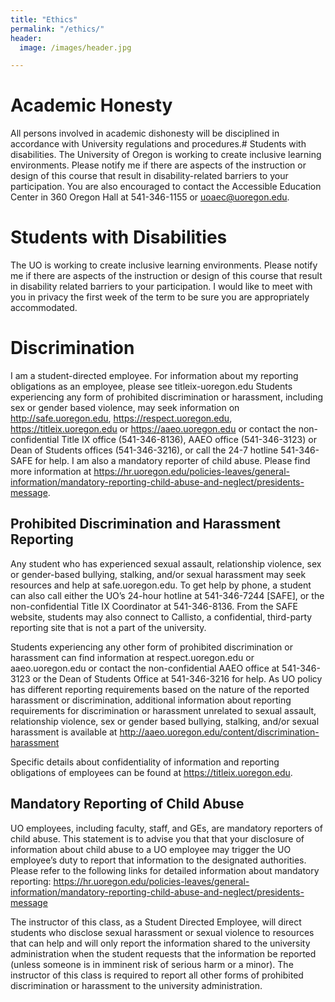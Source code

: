 ```yaml
---
title: "Ethics"
permalink: "/ethics/"
header:
  image: /images/header.jpg

---
```


# Academic Honesty
All persons involved in academic dishonesty will be disciplined in accordance with University regulations and procedures.# Students with disabilities.
The University of Oregon is working to create inclusive learning environments. Please notify me if there are aspects of the instruction or design of this course that result in disability-related barriers to your participation. You are also encouraged to contact the Accessible Education Center in 360 Oregon Hall at 541-346-1155 or uoaec@uoregon.edu.

# Students with Disabilities
The UO is working to create inclusive learning environments. Please notify me if there are aspects of the instruction or design of this course that result in disability related barriers to your participation. I would like to meet with you in privacy the first week of the term to be sure you are appropriately accommodated.

# Discrimination
I am a student-directed employee. For information about my reporting obligations as an employee, please see titleix-uoregon.edu Students experiencing any form of prohibited discrimination or harassment, including sex or gender based violence, may seek information on http://safe.uoregon.edu, https://respect.uoregon.edu, https://titleix.uoregon.edu or https://aaeo.uoregon.edu or contact the non-confidential Title IX office (541-346-8136), AAEO office (541-346-3123) or Dean of Students offices (541-346-3216), or call the 24-7 hotline 541-346-SAFE for help. I am also a mandatory reporter of child abuse. Please find more information at https://hr.uoregon.edu/policies-leaves/general-information/mandatory-reporting-child-abuse-and-neglect/presidents-message.

## Prohibited Discrimination and Harassment Reporting

Any student who has experienced sexual assault, relationship violence, sex or gender-based bullying, stalking, and/or sexual harassment may seek resources and help at safe.uoregon.edu.  To get help by phone, a student can also call either the UO’s 24-hour hotline at 541-346-7244 [SAFE], or the non-confidential Title IX Coordinator at 541-346-8136. From the SAFE website, students may also connect to Callisto, a confidential, third-party reporting site that is not a part of the university.

Students experiencing any other form of prohibited discrimination or harassment can find information at respect.uoregon.edu or aaeo.uoregon.edu or contact the non-confidential AAEO office at 541-346-3123 or the Dean of Students Office at 541-346-3216 for help. As UO policy has different reporting requirements based on the nature of the reported harassment or discrimination, additional information about reporting requirements for discrimination or harassment unrelated to sexual assault, relationship violence, sex or gender based bullying, stalking, and/or sexual harassment is available at http://aaeo.uoregon.edu/content/discrimination-harassment

Specific details about confidentiality of information and reporting obligations of employees can be found at https://titleix.uoregon.edu.

## Mandatory Reporting of Child Abuse

UO employees, including faculty, staff, and GEs, are mandatory reporters of child abuse. This statement is to advise you that that your disclosure of information about child abuse to a UO employee may trigger the UO employee’s duty to report that information to the designated authorities. Please refer to the following links for detailed information about mandatory reporting: https://hr.uoregon.edu/policies-leaves/general-information/mandatory-reporting-child-abuse-and-neglect/presidents-message

The instructor of this class, as a Student Directed Employee, will direct students who disclose sexual harassment or sexual violence to resources that can help and will only report the information shared to the university administration when the student requests that the information be reported (unless someone is in imminent risk of serious harm or a minor). The instructor of this class is required to report all other forms of prohibited discrimination or harassment to the university administration.
